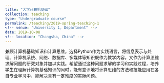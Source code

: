 ```yaml
---
title: "大学计算机基础"
collection: teaching
type: "Undergraduate course"
permalink: /teaching/2019-spring-teaching-1
<!-- venue: "University 1, Department" -->
date: 2019-10-08
<!-- location: "Changsha, China" -->
---
```


兼顾计算机基础知识和计算思维，选择Python作为实践语言，将信息表示与处理、计算机系统、网络、数据库、多媒体等知识既作为教学内容，又作为计算思维求解问题的研究对象并加以实践。希望通过这种问题求解的学习和实践过程，培养学生在理解计算机基础知识的同时，能有意识地将计算思维的方法和技能应用在各自专业学习中，能解决具有一定难度的实际问题。
